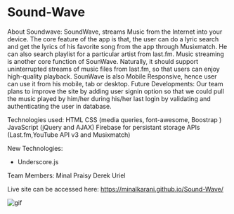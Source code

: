 # Sound-Wave


About Soundwave:
SoundWave, streams Music from the Internet into your device.
The core feature of the app is that, the user can do a lyric search and get the lyrics of his favorite song from the app through Musixmatch. He can also search playlist for a particular artist from last.fm.
Music streaming is another core function of SounWave. Naturally, it should support uninterrupted streams of music files from last.fm, so that users can enjoy high-quality playback.
SounWave is also Mobile Responsive, hence user can use it from his mobile, tab or desktop.
Future Developments: Our team plans to improve the site by adding user signin option so that we could pull the music played by him/her during his/her last login by validating and authenticating the user in database.

Technologies used:
HTML
CSS (media queries, font-awesome, Boostrap )
JavaScript (jQuery and AJAX)
Firebase for persistant storage
APIs (Last.fm,YouTube API v3 and Musixmatch)

New Technologies:
* Underscore.js

Team Members:
Minal 
Praisy
Derek
Uriel

Live site can be accessed here: https://minalkarani.github.io/Sound-Wave/

![gif](SoundWave.gif)

